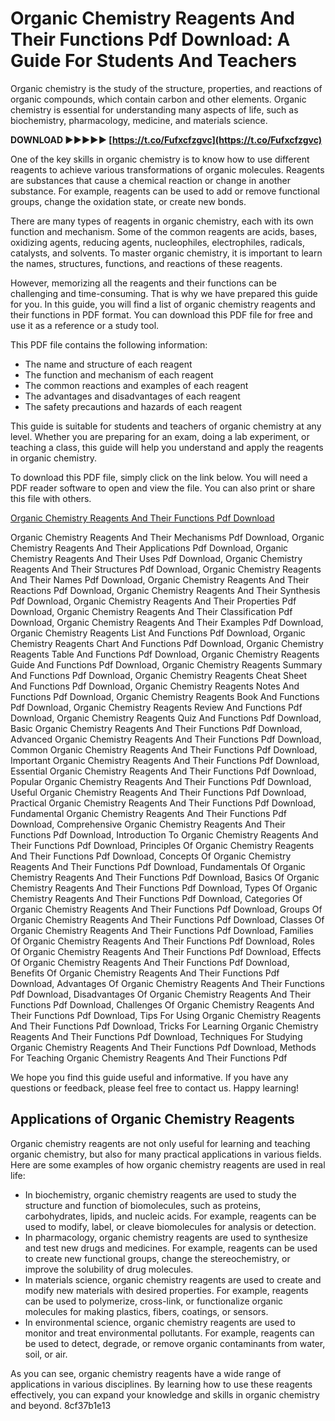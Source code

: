 
 
# Organic Chemistry Reagents And Their Functions Pdf Download: A Guide For Students And Teachers
  
Organic chemistry is the study of the structure, properties, and reactions of organic compounds, which contain carbon and other elements. Organic chemistry is essential for understanding many aspects of life, such as biochemistry, pharmacology, medicine, and materials science.
 
**DOWNLOAD ►►►►► [https://t.co/Fufxcfzgvc](https://t.co/Fufxcfzgvc)**


  
One of the key skills in organic chemistry is to know how to use different reagents to achieve various transformations of organic molecules. Reagents are substances that cause a chemical reaction or change in another substance. For example, reagents can be used to add or remove functional groups, change the oxidation state, or create new bonds.
  
There are many types of reagents in organic chemistry, each with its own function and mechanism. Some of the common reagents are acids, bases, oxidizing agents, reducing agents, nucleophiles, electrophiles, radicals, catalysts, and solvents. To master organic chemistry, it is important to learn the names, structures, functions, and reactions of these reagents.
  
However, memorizing all the reagents and their functions can be challenging and time-consuming. That is why we have prepared this guide for you. In this guide, you will find a list of organic chemistry reagents and their functions in PDF format. You can download this PDF file for free and use it as a reference or a study tool.
  
This PDF file contains the following information:
 
- The name and structure of each reagent
- The function and mechanism of each reagent
- The common reactions and examples of each reagent
- The advantages and disadvantages of each reagent
- The safety precautions and hazards of each reagent

This guide is suitable for students and teachers of organic chemistry at any level. Whether you are preparing for an exam, doing a lab experiment, or teaching a class, this guide will help you understand and apply the reagents in organic chemistry.
  
To download this PDF file, simply click on the link below. You will need a PDF reader software to open and view the file. You can also print or share this file with others.
  
[Organic Chemistry Reagents And Their Functions Pdf Download](https://drive.google.com/file/d/1Ret5LEyD3S5PAKtCZ3q6_BOCh_vsw8Y-/view?usp=sharing)
 
Organic Chemistry Reagents And Their Mechanisms Pdf Download,  Organic Chemistry Reagents And Their Applications Pdf Download,  Organic Chemistry Reagents And Their Uses Pdf Download,  Organic Chemistry Reagents And Their Structures Pdf Download,  Organic Chemistry Reagents And Their Names Pdf Download,  Organic Chemistry Reagents And Their Reactions Pdf Download,  Organic Chemistry Reagents And Their Synthesis Pdf Download,  Organic Chemistry Reagents And Their Properties Pdf Download,  Organic Chemistry Reagents And Their Classification Pdf Download,  Organic Chemistry Reagents And Their Examples Pdf Download,  Organic Chemistry Reagents List And Functions Pdf Download,  Organic Chemistry Reagents Chart And Functions Pdf Download,  Organic Chemistry Reagents Table And Functions Pdf Download,  Organic Chemistry Reagents Guide And Functions Pdf Download,  Organic Chemistry Reagents Summary And Functions Pdf Download,  Organic Chemistry Reagents Cheat Sheet And Functions Pdf Download,  Organic Chemistry Reagents Notes And Functions Pdf Download,  Organic Chemistry Reagents Book And Functions Pdf Download,  Organic Chemistry Reagents Review And Functions Pdf Download,  Organic Chemistry Reagents Quiz And Functions Pdf Download,  Basic Organic Chemistry Reagents And Their Functions Pdf Download,  Advanced Organic Chemistry Reagents And Their Functions Pdf Download,  Common Organic Chemistry Reagents And Their Functions Pdf Download,  Important Organic Chemistry Reagents And Their Functions Pdf Download,  Essential Organic Chemistry Reagents And Their Functions Pdf Download,  Popular Organic Chemistry Reagents And Their Functions Pdf Download,  Useful Organic Chemistry Reagents And Their Functions Pdf Download,  Practical Organic Chemistry Reagents And Their Functions Pdf Download,  Fundamental Organic Chemistry Reagents And Their Functions Pdf Download,  Comprehensive Organic Chemistry Reagents And Their Functions Pdf Download,  Introduction To Organic Chemistry Reagents And Their Functions Pdf Download,  Principles Of Organic Chemistry Reagents And Their Functions Pdf Download,  Concepts Of Organic Chemistry Reagents And Their Functions Pdf Download,  Fundamentals Of Organic Chemistry Reagents And Their Functions Pdf Download,  Basics Of Organic Chemistry Reagents And Their Functions Pdf Download,  Types Of Organic Chemistry Reagents And Their Functions Pdf Download,  Categories Of Organic Chemistry Reagents And Their Functions Pdf Download,  Groups Of Organic Chemistry Reagents And Their Functions Pdf Download,  Classes Of Organic Chemistry Reagents And Their Functions Pdf Download,  Families Of Organic Chemistry Reagents And Their Functions Pdf Download,  Roles Of Organic Chemistry Reagents And Their Functions Pdf Download,  Effects Of Organic Chemistry Reagents And Their Functions Pdf Download,  Benefits Of Organic Chemistry Reagents And Their Functions Pdf Download,  Advantages Of Organic Chemistry Reagents And Their Functions Pdf Download,  Disadvantages Of Organic Chemistry Reagents And Their Functions Pdf Download,  Challenges Of Organic Chemistry Reagents And Their Functions Pdf Download,  Tips For Using Organic Chemistry Reagents And Their Functions Pdf Download,  Tricks For Learning Organic Chemistry Reagents And Their Functions Pdf Download,  Techniques For Studying Organic Chemistry Reagents And Their Functions Pdf Download,  Methods For Teaching Organic Chemistry Reagents And Their Functions Pdf
  
We hope you find this guide useful and informative. If you have any questions or feedback, please feel free to contact us. Happy learning!
  
## Applications of Organic Chemistry Reagents
  
Organic chemistry reagents are not only useful for learning and teaching organic chemistry, but also for many practical applications in various fields. Here are some examples of how organic chemistry reagents are used in real life:

- In biochemistry, organic chemistry reagents are used to study the structure and function of biomolecules, such as proteins, carbohydrates, lipids, and nucleic acids. For example, reagents can be used to modify, label, or cleave biomolecules for analysis or detection.
- In pharmacology, organic chemistry reagents are used to synthesize and test new drugs and medicines. For example, reagents can be used to create new functional groups, change the stereochemistry, or improve the solubility of drug molecules.
- In materials science, organic chemistry reagents are used to create and modify new materials with desired properties. For example, reagents can be used to polymerize, cross-link, or functionalize organic molecules for making plastics, fibers, coatings, or sensors.
- In environmental science, organic chemistry reagents are used to monitor and treat environmental pollutants. For example, reagents can be used to detect, degrade, or remove organic contaminants from water, soil, or air.

As you can see, organic chemistry reagents have a wide range of applications in various disciplines. By learning how to use these reagents effectively, you can expand your knowledge and skills in organic chemistry and beyond.
 8cf37b1e13
 
